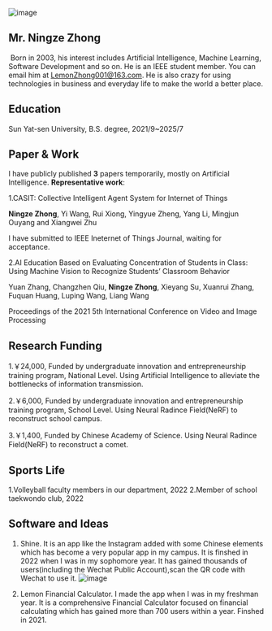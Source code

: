 ![image](https://github.com/LemonZhong/LemonZhong.github.io/assets/89432570/cfa3d3b7-bc81-44a8-b1ff-89684d493004)




## **Mr. Ningze Zhong**

​  Born in 2003, his interest includes Artificial Intelligence, Machine Learning, Software Development and so on. He is an IEEE student member. You can email him at LemonZhong001@163.com. He is also crazy for using technologies in business and everyday life to make the world a better place. 



## **Education**

  Sun Yat-sen University, B.S. degree, 2021/9~2025/7



## **Paper & Work**

  I have publicly published **3** papers temporarily, mostly on Artificial Intelligence. 
  **Representative work**:

  1.CASIT: Collective Intelligent Agent System for Internet of Things
  
  **Ningze Zhong**, Yi Wang, Rui Xiong, Yingyue Zheng, Yang Li, Mingjun Ouyang and Xiangwei Zhu
  
  I have submitted to IEEE Ineternet of Things Journal, waiting for acceptance.

  2.AI Education Based on Evaluating Concentration of Students in Class: Using Machine Vision to Recognize Students’ Classroom Behavior
  
  Yuan Zhang, Changzhen Qiu, **Ningze Zhong**, Xieyang Su, Xuanrui Zhang, Fuquan Huang, Luping Wang, Liang Wang
  
   Proceedings of the 2021 5th International Conference on Video and Image Processing

## **Research Funding**

  1.￥24,000,  Funded by undergraduate innovation and entrepreneurship training program, National Level. Using Artificial Intelligence to alleviate the bottlenecks of information transmission.

  2.￥6,000,  Funded by undergraduate innovation and entrepreneurship training program, School Level. Using Neural Radince Field(NeRF) to reconstruct school campus.

  3.￥1,400, Funded by Chinese Academy of Science. Using Neural Radince Field(NeRF) to reconstruct a comet.


## **Sports Life**
1.Volleyball faculty members in our department, 2022
2.Member of school taekwondo club, 2022


## **Software and Ideas**

1. Shine. It is an app like the Instagram added with some Chinese elements which has become a very popular app in my campus. It is finshed in 2022 when I was in my sophomore year. It has gained thousands of users(including the Wechat Public Account),scan the QR code with Wechat to use it.
![image](https://github.com/LemonZhong/LemonZhong.github.io/assets/89432570/736ca688-7f22-40f6-b02c-1a0108567cf8)

2. Lemon Financial Calculator. I made the app when I was in my freshman year. It is a comprehensive Financial Calculator focused on financial calculating which has gained more than 700 users within a year. Finshed in 2021.










